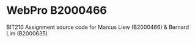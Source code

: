 # WebPro B2000466
 BIT210 Assignment source code for Marcus Liew (B2000466) & Bernard Lim (B2000635)
